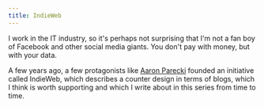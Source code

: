 ```yaml
---
title: IndieWeb
---
```


I work in the IT industry, so it's perhaps not surprising that I'm not a fan boy of Facebook and other social media giants. You don't pay with money, but with your data.

A few years ago, a few protagonists like [Aaron Parecki](https://aaronparecki.com/) founded an initiative called IndieWeb, which describes a counter design in terms of blogs, which I think is worth supporting and which I write about in this series from time to time.
